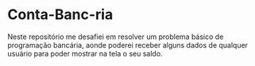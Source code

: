 # Conta-Banc-ria
Neste repositório me desafiei em resolver um problema básico de programação bancária, aonde poderei receber alguns dados de qualquer usuário para poder mostrar na tela o seu saldo.
